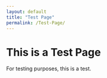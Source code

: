 ```yaml
---
layout: default
title: "Test Page"
permalink: /Test-Page/
---
```


# This is a Test Page

For testing purposes, this is a test.
